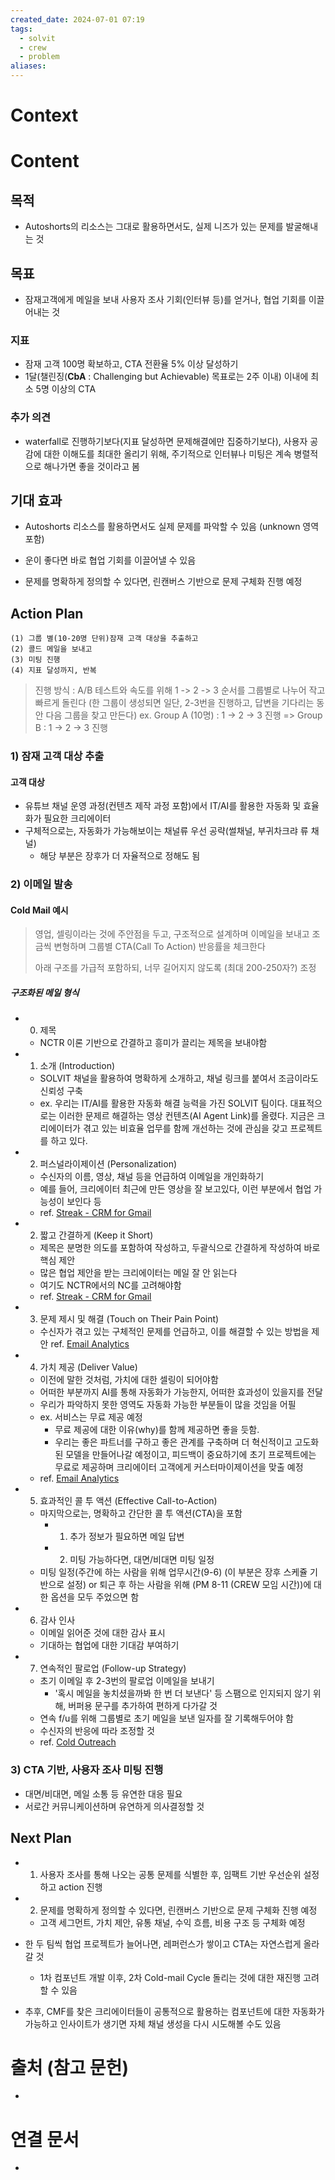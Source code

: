 ```yaml
---
created_date: 2024-07-01 07:19
tags:
  - solvit
  - crew
  - problem
aliases:
---
```

# Context


# Content
## 목적
- Autoshorts의 리소스는 그대로 활용하면서도, 실제 니즈가 있는 문제를 발굴해내는 것
## 목표
- 잠재고객에게 메일을 보내 사용자 조사 기회(인터뷰 등)를 얻거나, 협업 기회를 이끌어내는 것
### 지표
- 잠재 고객 100명 확보하고, CTA 전환율 5% 이상 달성하기
- 1달(챌린징(**CbA** : Challenging but Achievable) 목표로는 2주 이내) 이내에 최소 5명 이상의 CTA
### 추가 의견
- waterfall로 진행하기보다(지표 달성하면 문제해결에만 집중하기보다),
  사용자 공감에 대한 이해도를 최대한 올리기 위해, 주기적으로 인터뷰나 미팅은 계속 병렬적으로 해나가면 좋을 것이라고 봄
## 기대 효과
- Autoshorts 리소스를 활용하면서도 실제 문제를 파악할 수 있음 (unknown 영역 포함)
- 운이 좋다면 바로 협업 기회를 이끌어낼 수 있음

- 문제를 명확하게 정의할 수 있다면, 린캔버스 기반으로 문제 구체화 진행 예정
## Action Plan
```ad-tldr
(1) 그룹 별(10-20명 단위)잠재 고객 대상을 추출하고
(2) 콜드 메일을 보내고
(3) 미팅 진행
(4) 지표 달성까지, 반복
```

> 진행 방식 : A/B 테스트와 속도를 위해 1 -> 2 -> 3 순서를 그룹별로 나누어 작고 빠르게 돌린다
> (한 그룹이 생성되면 일단, 2-3번을 진행하고, 답변을 기다리는 동안 다음 그룹을 찾고 만든다)
> ex. Group A (10명) : 1 -> 2 -> 3 진행 => Group B : 1 -> 2 -> 3 진행
### 1) 잠재 고객 대상 추출
#### 고객 대상
- 유튜브 채널 운영 과정(컨텐츠 제작 과정 포함)에서 IT/AI를 활용한 자동화 및 효율화가 필요한 크리에이터
- 구체적으로는, 자동화가 가능해보이는 채널류 우선 공략(썰채널, 부귀차크랴 류 채널)
	- 해당 부분은 장후가 더 자율적으로 정해도 됨

### 2) 이메일 발송
#### Cold Mail 예시
> 영업, 셀링이라는 것에 주안점을 두고, 구조적으로 설계하며 이메일을 보내고
> 조금씩 변형하며 그룹별 CTA(Call To Action) 반응률을 체크한다
> 
> 아래 구조를 가급적 포함하되, 너무 길어지지 않도록 (최대 200-250자?) 조정

##### 구조화된 메일 형식
- 0) 제목
	- NCTR 이론 기반으로 간결하고 흥미가 끌리는 제목을 보내야함
- 1) 소개 (Introduction)
	- SOLVIT 채널을 활용하여 명확하게 소개하고, 채널 링크를 붙여서 조금이라도 신뢰성 구축
	- ex. 우리는 IT/AI를 활용한 자동화 해결 능력을 가진 SOLVIT 팀이다. 대표적으로는 이러한 문제르 해결하는 영상 컨텐츠(AI Agent Link)를 올렸다. 지금은 크리에이터가 겪고 있는 비효율 업무를 함께 개선하는 것에 관심을 갖고 프로젝트를 하고 있다.
- 2) 퍼스널라이제이션 (Personalization)
    - 수신자의 이름, 영상, 채널 등을 언급하여 이메일을 개인화하기
    - 예를 들어, 크리에이터 최근에 만든 영상을 잘 보고있다, 이런 부분에서 협업 가능성이 보인다 등
    - ref. [Streak - CRM for Gmail](https://www.streak.com/post/writing-a-cold-email-tips-and-tricks)
- 2) 짧고 간결하게 (Keep it Short)
    - 제목은 분명한 의도를 포함하여 작성하고, 두괄식으로 간결하게 작성하여 바로 핵심 제안
    - 많은 협업 제안을 받는 크리에이터는 메일 잘 안 읽는다
    - 여기도 NCTR에서의 NC를 고려해야함
    - ref. [Streak - CRM for Gmail](https://www.streak.com/post/writing-a-cold-email-tips-and-tricks)
- 3) 문제 제시 및 해결 (Touch on Their Pain Point)
    - 수신자가 겪고 있는 구체적인 문제를 언급하고, 이를 해결할 수 있는 방법을 제안
      ref. ​​[Email Analytics](https://emailanalytics.com/cold-emailing/)
- 4) 가치 제공 (Deliver Value)
    - 이전에 말한 것처럼, 가치에 대한 셀링이 되어야함
    - 어떠한 부분까지 AI를 통해 자동화가 가능한지, 어떠한 효과성이 있을지를 전달
    - 우리가 파악하지 못한 영역도 자동화 가능한 부분들이 많을 것임을 어필
    - ex. 서비스는 무료 제공 예정
        - 무료 제공에 대한 이유(why)를 함께 제공하면 좋을 듯함.
        - 우리는 좋은 파트너를 구하고 좋은 관계를 구축하며 더 혁신적이고 고도화된 모델을 만들어나갈 예정이고, 피드백이 중요하기에 초기 프로젝트에는 무료로 제공하며 크리에이터 고객에게 커스터마이제이션을 맞출 예정
    - ref. [Email Analytics](https://emailanalytics.com/cold-emailing/)
- 5) 효과적인 콜 투 액션 (Effective Call-to-Action)
    - 마지막으로는, 명확하고 간단한 콜 투 액션(CTA)을 포함
        - 1) 추가 정보가 필요하면 메일 답변
        - 2) 미팅 가능하다면, 대면/비대면 미팅 일정
    - 미팅 일정(주간에 하는 사람을 위해 업무시간(9-6) (이 부분은 장후 스케쥴 기반으로 설정)
      or 퇴근 후 하는 사람을 위해 (PM 8-11 (CREW 모임 시간))에 대한 옵션을 모두 주었으면 함
- 6) 감사 인사
	- 이메일 읽어준 것에 대한 감사 표시
	- 기대하는 협업에 대한 기대감 부여하기
- 7) 연속적인 팔로업 (Follow-up Strategy)
    - 초기 이메일 후 2-3번의 팔로업 이메일을 보내기
        - '혹시 메일을 놓치셨을까봐 한 번 더 보낸다' 등 스팸으로 인지되지 않기 위해,
          버퍼용 문구를 추가하여 편하게 다가갈 것
    - 연속 f/u를 위해 그룹별로 초기 메일을 보낸 일자를 잘 기록해두어야 함
    - 수신자의 반응에 따라 조정할 것
    - ref. [Cold Outreach](https://coldoutreach.com/cold-email/strategy/)

### 3) CTA 기반, 사용자 조사 미팅 진행
- 대면/비대면, 메일 소통 등 유연한 대응 필요
- 서로간 커뮤니케이션하며 유연하게 의사결정할 것

## Next Plan
- 1) 사용자 조사를 통해 나오는 공통 문제를 식별한 후,
  임팩트 기반 우선순위 설정하고 action 진행
- 2) 문제를 명확하게 정의할 수 있다면, 린캔버스 기반으로 문제 구체화 진행 예정
	- 고객 세그먼트, 가치 제안, 유통 채널, 수익 흐름, 비용 구조 등 구체화 예정

- 한 두 팀씩 협업 프로젝트가 늘어나면, 레퍼런스가 쌓이고 CTA는 자연스럽게 올라갈 것
	- 1차 컴포넌트 개발 이후, 2차 Cold-mail Cycle 돌리는 것에 대한 재진행 고려할 수 있음
- 추후, CMF를 찾은 크리에이터들이 공통적으로 활용하는 컴포넌트에 대한
  자동화가 가능하고 인사이트가 생기면 자체 채널 생성을 다시 시도해볼 수도 있음



# 출처 (참고 문헌)
- 

# 연결 문서
- 